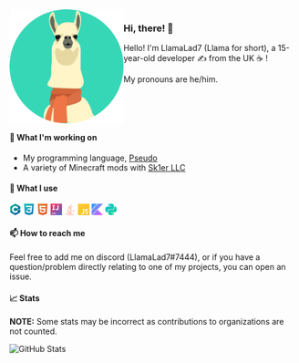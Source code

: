 <img align="left" alt="Avatar" width="200px" src="https://raw.githubusercontent.com/LlamaLad7/LlamaLad7/master/assets/avatar.png" />

### Hi, there! 👋

<!--
**LlamaLad7/LlamaLad7** is a ✨ _special_ ✨ repository because its `README.md` (this file) appears on your GitHub profile.

Here are some ideas to get you started:

- 🔭 I’m currently working on ...
- 🌱 I’m currently learning ...
- 👯 I’m looking to collaborate on ...
- 🤔 I’m looking for help with ...
- 💬 Ask me about ...
- 📫 How to reach me: ...
- 😄 Pronouns: ...
- ⚡ Fun fact: ...
-->

Hello! I'm LlamaLad7 (Llama for short), a 15-year-old developer ✍ from the UK ☕ !

My pronouns are he/him.

<br />
<br />
<br />

#### 🔭 What I'm working on
* My programming language, [Pseudo](https://github.com/LlamaLad7/pseudo-kt)
* A variety of Minecraft mods with [Sk1er LLC](https://github.com/Sk1erLLC/)

#### 🌠 What I use

<code><img height="20" src="https://raw.githubusercontent.com/LlamaLad7/LlamaLad7/master/assets/cplusplus.svg"></code>
<code><img height="20" src="https://raw.githubusercontent.com/LlamaLad7/LlamaLad7/master/assets/css3.svg"></code>
<code><img height="20" src="https://raw.githubusercontent.com/LlamaLad7/LlamaLad7/master/assets/html5.svg"></code>
<code><img height="20" src="https://raw.githubusercontent.com/LlamaLad7/LlamaLad7/master/assets/intellijidea.svg"></code>
<code><img height="20" src="https://raw.githubusercontent.com/LlamaLad7/LlamaLad7/master/assets/java.svg"></code>
<code><img height="20" src="https://raw.githubusercontent.com/LlamaLad7/LlamaLad7/master/assets/javascript.svg"></code>
<code><img height="20" src="https://raw.githubusercontent.com/LlamaLad7/LlamaLad7/master/assets/kotlin.svg"></code>
<code><img height="20" src="https://raw.githubusercontent.com/LlamaLad7/LlamaLad7/master/assets/python.svg"></code>

#### 📫 How to reach me
Feel free to add me on discord (LlamaLad7#7444), or if you have a question/problem directly relating to one of my projects, you can open an issue.

#### 📈 Stats

**NOTE:** Some stats may be incorrect as contributions to organizations
are not counted.

![GitHub Stats](https://github-readme-stats.vercel.app/api?username=LlamaLad7&count_private=true&theme=tokyonight&show_icons=true)
